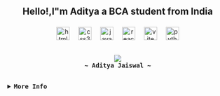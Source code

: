 <h2 align="center">Hello!,I"m Aditya a BCA student from India</h2>

###

###

###

<div align="center">
  <img src="https://cdn.jsdelivr.net/gh/devicons/devicon/icons/html5/html5-original.svg" height="30" alt="html5 logo"  />
  <img width="12" />
  <img src="https://cdn.jsdelivr.net/gh/devicons/devicon/icons/css3/css3-original.svg" height="30" alt="css3 logo"  />
  <img width="12" />
  <img src="https://cdn.jsdelivr.net/gh/devicons/devicon/icons/javascript/javascript-original.svg" height="30" alt="javascript logo"  />
  <img width="12" />
  <img src="https://cdn.jsdelivr.net/gh/devicons/devicon/icons/react/react-original.svg" height="30" alt="react logo"  />
  <img width="12" />
  <img src="https://cdn.jsdelivr.net/npm/devicon@2.16.0/icons/vitejs/vitejs-original.svg" height="30" alt="vite logo">
   <img width="12" />
  <img src="https://cdn.jsdelivr.net/gh/devicons/devicon/icons/python/python-original.svg" height="30" alt="python logo"  />

</div>

<br>
<p align="center">
    <samp>
        <image align="center" src="https://readme-typing-svg.herokuapp.com?font=Iosevka&size=16&color=81A2BD&center=false&width=450&height=45&lines=Hi!+I'm+software+developer+i+like+to+code+and+play+games.">
      <br>
      <b>
        ~ Aditya Jaiswal ~
      </b>
    </samp>
  </p>
<br>
<details>
<summary><samp><b>More Info</b></samp></summary>

<h2></h2><br>

<p align="center">
  <samp>  
    You can reach me at [<a href="mailto:adityajaiswal5007@gmail.com">e-mail</a>]
  </samp>
</p>

<h2></h2><br>
